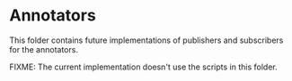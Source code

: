 # Annotators

This folder contains future implementations of publishers and subscribers for the annotators.

FIXME: The current implementation doesn't use the scripts in this folder.
